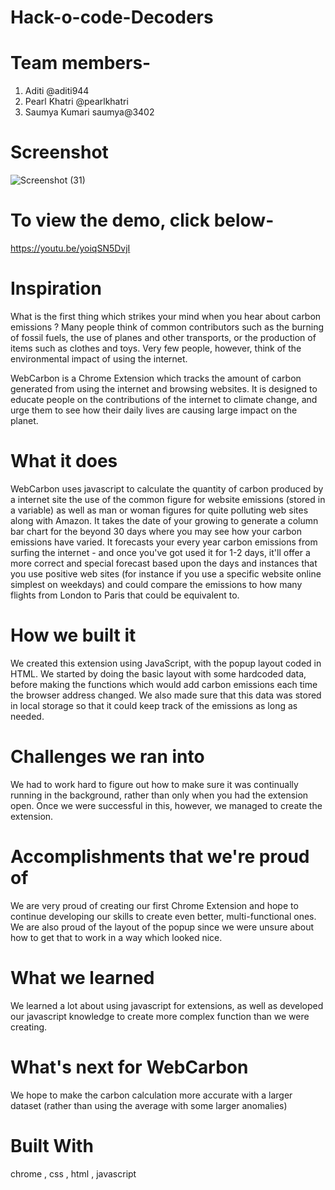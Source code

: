 # Hack-o-code-Decoders

# Team members-
1. Aditi @aditi944
2.  Pearl Khatri @pearlkhatri
3.  Saumya Kumari saumya@3402

# Screenshot
![Screenshot (31)](https://user-images.githubusercontent.com/68181276/141764267-bf3831e7-1d78-41ab-a813-ec955580398d.png)

# To view the demo, click below- 
https://youtu.be/yoiqSN5DvjI

# Inspiration
What is the first thing which strikes your mind when you hear about carbon emissions ? Many people think of common contributors such as the burning of fossil fuels, the use of planes and other transports, or the production of items such as clothes and toys. Very few people, however, think of the environmental impact of using the internet.

WebCarbon is a Chrome Extension which tracks the amount of carbon generated from using the internet and browsing websites. It is designed to educate people on the contributions of the internet to climate change, and urge them to see how their daily lives are causing large impact on the planet.

# What it does
WebCarbon uses javascript to calculate the quantity of carbon produced by a internet site the use of the common figure for website emissions (stored in a variable) as well as man or woman figures for quite polluting web sites along with Amazon. It takes the date of your growing to generate a column bar chart for the beyond 30 days where you may see how your carbon emissions have varied. It forecasts your every year carbon emissions from surfing the internet - and once you've got used it for 1-2 days, it'll offer a more correct and special forecast based upon the days and instances that you use positive web sites (for instance if you use a specific website online simplest on weekdays) and could compare the emissions to how many flights from London to Paris that could be equivalent to.

# How we built it
We created this extension using JavaScript, with the popup layout coded in HTML. We started by doing the basic layout with some hardcoded data, before making the functions which would add carbon emissions each time the browser address changed. We also made sure that this data was stored in local storage so that it could keep track of the emissions as long as needed.

# Challenges we ran into
We had to work hard to figure out how to make sure it was continually running in the background, rather than only when you had the extension open. Once we were successful in this, however, we managed to create the extension.

# Accomplishments that we're proud of
We are very proud of creating our first Chrome Extension and hope to continue developing our skills to create even better, multi-functional ones. We are also proud of the layout of the popup since we were unsure about how to get that to work in a way which looked nice.

# What we learned
We learned a lot about using javascript for extensions, as well as developed our javascript knowledge to create more complex function than we were creating.

# What's next for WebCarbon
We hope to make the carbon calculation more accurate with a larger dataset (rather than using the average with some larger anomalies)

# Built With
 chrome , css , 
  html , 
  javascript

